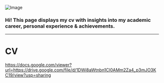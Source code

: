 ![Image](https://github.com/luisamlr/cv/blob/main/image.png?raw=true)
### Hi! This page displays my cv with insights into my academic career, personal experience & achievements.
___________
# CV
https://docs.google.com/viewer?url=https://drive.google.com/file/d/1DWi8aWtnbn1Cl0AMm2Za4_p3mJO3KC19/view?usp=sharing
 
